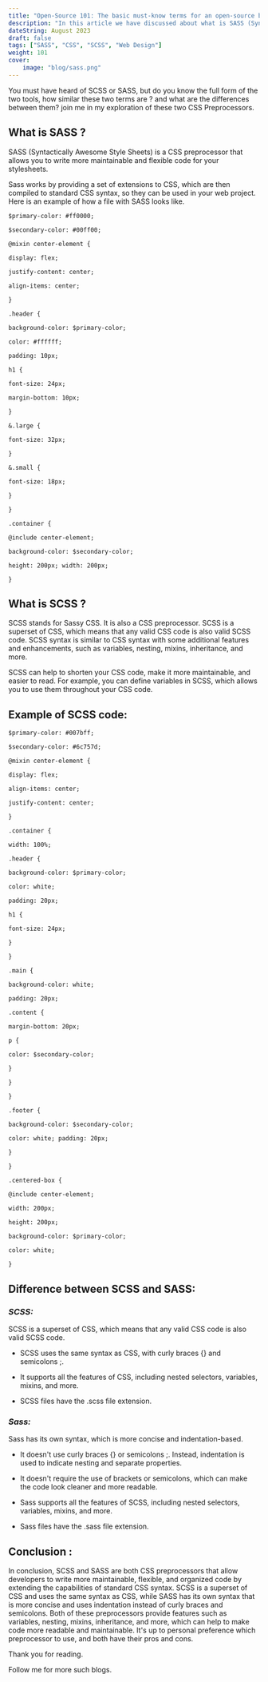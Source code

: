```yaml
---
title: "Open-Source 101: The basic must-know terms for an open-source beginner"
description: "In this article we have discussed about what is SASS (Syntactically Awesome Style Sheets) and SCSS (Sassy CSS), and how they differ from each other and from CSS. "
dateString: August 2023
draft: false
tags: ["SASS", "CSS", "SCSS", "Web Design"]
weight: 101
cover:
    image: "blog/sass.png"
---
```


You must have heard of SCSS or SASS, but do you know the full form of the two tools, how similar these two terms are ? and what are the differences between them? join me in my exploration of these two CSS Preprocessors.

## What is SASS ?
SASS (Syntactically Awesome Style Sheets) is a CSS preprocessor that allows you to write more maintainable and flexible code for your stylesheets.

Sass works by providing a set of extensions to CSS, which are then compiled to standard CSS syntax, so they can be used in your web project. Here is an example of how a file with SASS looks like.


```
$primary-color: #ff0000;

$secondary-color: #00ff00;

@mixin center-element {

display: flex;

justify-content: center;

align-items: center;

}

.header {

background-color: $primary-color;

color: #ffffff;

padding: 10px;

h1 {

font-size: 24px;

margin-bottom: 10px;

}

&.large {

font-size: 32px;

}

&.small {

font-size: 18px;

}

}

.container {

@include center-element;

background-color: $secondary-color;

height: 200px; width: 200px;

}
```

## What is SCSS ?
SCSS stands for Sassy CSS. It is also a CSS preprocessor. SCSS is a superset of CSS, which means that any valid CSS code is also valid SCSS code. SCSS syntax is similar to CSS syntax with some additional features and enhancements, such as variables, nesting, mixins, inheritance, and more.

SCSS can help to shorten your CSS code, make it more maintainable, and easier to read. For example, you can define variables in SCSS, which allows you to use them throughout your CSS code.

## Example of SCSS code:


```
$primary-color: #007bff;

$secondary-color: #6c757d;

@mixin center-element {

display: flex;

align-items: center;

justify-content: center;

}

.container {

width: 100%;

.header {

background-color: $primary-color;

color: white;

padding: 20px;

h1 {

font-size: 24px;

}

}

.main {

background-color: white;

padding: 20px;

.content {

margin-bottom: 20px;

p {

color: $secondary-color;

}

}

}

.footer {

background-color: $secondary-color;

color: white; padding: 20px;

}

}

.centered-box {

@include center-element;

width: 200px;

height: 200px;

background-color: $primary-color;

color: white;

}
```


## Difference between SCSS and SASS:
### ***SCSS:***
SCSS is a superset of CSS, which means that any valid CSS code is also valid SCSS code.

- SCSS uses the same syntax as CSS, with curly braces {} and semicolons ;.

- It supports all the features of CSS, including nested selectors, variables, mixins, and more.

- SCSS files have the .scss file extension.

### ***Sass:***
Sass has its own syntax, which is more concise and indentation-based.

- It doesn't use curly braces {} or semicolons ;. Instead, indentation is used to indicate nesting and separate properties.

- It doesn't require the use of brackets or semicolons, which can make the code look cleaner and more readable.

- Sass supports all the features of SCSS, including nested selectors, variables, mixins, and more.

- Sass files have the .sass file extension.

## Conclusion :
In conclusion, SCSS and SASS are both CSS preprocessors that allow developers to write more maintainable, flexible, and organized code by extending the capabilities of standard CSS syntax. SCSS is a superset of CSS and uses the same syntax as CSS, while SASS has its own syntax that is more concise and uses indentation instead of curly braces and semicolons. Both of these preprocessors provide features such as variables, nesting, mixins, inheritance, and more, which can help to make code more readable and maintainable. It's up to personal preference which preprocessor to use, and both have their pros and cons.

Thank you for reading.

Follow me for more such blogs.